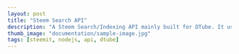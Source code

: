 ```yaml
---
layout: post
title: "Steem Search API"
description: "A Steem Search/Indexing API mainly built for DTube. It uses a SQLite Database with better_sqlite3 in NodeJS which indexes posts and checks whether their videos are alive and depending on the result it adds those to the DB. The search happens through a search and returns the results in it's provided API."
thumb_image: "documentation/sample-image.jpg"
tags: [steemit, nodejs, api, dtube]
---
```


<div id="github-content"></div>
<script>$("#github-content").load("https://raw.githubusercontent.com/bostrot/steemsearchapi/master/README.md", function() {
  document.getElementById('github-content').innerHTML = marked(document.getElementById('github-content').innerHTML);
});
</script>